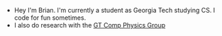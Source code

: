 * Hey I'm Brian. I'm currently a student as Georgia Tech studying CS. I code for fun sometimes.
* I also do research with the [GT Comp Physics Group](https://comp-physics.group/)
